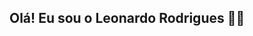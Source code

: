 ## Olá! Eu sou o Leonardo Rodrigues 👋🤙
<div>
  <a href="https://github.com/LeoRodrigues1/leorodrigues1">
  <img height="180cm" scr="https://github-readme-stats.vercel.app/api?username=leorodrigues1&show_icons=true&theme=radical&include_all_commits=true&count_private=true"/>
  <img height="180cm" scr="https://github-readme-stats.vercel.app/api/top-langs/?username=leorodrigues1&layout=donut-vertical&langs_count=16&theme=radical/>
</div>

- 🔭 I’m currently working on ...
- 🌱 I’m currently learning ...
- 👯 I’m looking to collaborate on ...
- 🤔 I’m looking for help with ...
- 💬 Ask me about ...
- 📫 How to reach me: ...
- 😄 Pronouns: ...
- ⚡ Fun fact: ...
